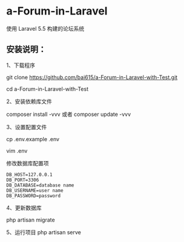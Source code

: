 # a-Forum-in-Laravel

使用 Laravel 5.5 构建的论坛系统

## 安装说明：

1、下载程序

git clone https://github.com/bai615/a-Forum-in-Laravel-with-Test.git

cd a-Forum-in-Laravel-with-Test


2、安装依赖库文件

composer install -vvv 或者 composer update -vvv

3、设置配置文件

cp .env.example .env

vim .env

修改数据库配置项
```
DB_HOST=127.0.0.1
DB_PORT=3306
DB_DATABASE=database name
DB_USERNAME=user name
DB_PASSWORD=password
```

4、更新数据库

php artisan migrate

5、运行项目
php artisan serve
